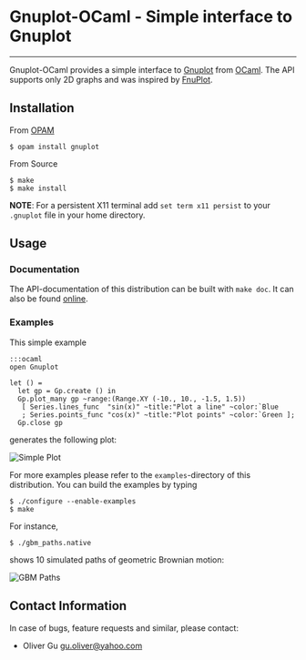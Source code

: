 Gnuplot-OCaml - Simple interface to Gnuplot
===========================================

---------------------------------------------------------------------------

Gnuplot-OCaml provides a simple interface to [Gnuplot](http://www.gnuplot.info)
from [OCaml](http://www.ocaml.org).  The API supports only 2D graphs and was
inspired by [FnuPlot](https://github.com/fsprojects/FnuPlot).

Installation
------------

From [OPAM](http://opam.ocaml.org)

    $ opam install gnuplot

From Source

    $ make
    $ make install

__NOTE__: For a persistent X11 terminal add  `set term x11 persist` to your
`.gnuplot` file in your home directory.

Usage
-----

### Documentation

The API-documentation of this distribution can be built with `make doc`.
It can also be found [online](http://ogu.bitbucket.org/gnuplot-ocaml/api/).

### Examples

This simple example

    :::ocaml
    open Gnuplot

    let () =
      let gp = Gp.create () in
      Gp.plot_many gp ~range:(Range.XY (-10., 10., -1.5, 1.5))
       [ Series.lines_func  "sin(x)" ~title:"Plot a line" ~color:`Blue
       ; Series.points_func "cos(x)" ~title:"Plot points" ~color:`Green ];
      Gp.close gp

generates the following plot:

![Simple Plot](http://ogu.bitbucket.org/simple_plot.png)

For more examples please refer to the `examples`-directory of this
distribution.  You can build the examples by typing

    $ ./configure --enable-examples
    $ make

For instance,

    $ ./gbm_paths.native

shows 10 simulated paths of geometric Brownian motion:

![GBM Paths](http://ogu.bitbucket.org/gbm_paths.png)


Contact Information
-------------------

In case of bugs, feature requests and similar, please contact:

  * Oliver Gu <gu.oliver@yahoo.com>
